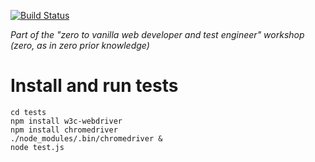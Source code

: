 [![Build Status](https://travis-ci.org/jaffamonkey/starter-github-html-tests-travis-netlify.svg?branch=master)](https://travis-ci.org/jaffamonkey/starter-github-html-tests-travis-netlify)

_Part of the "zero to vanilla web developer and test engineer" workshop (zero, as in zero prior knowledge)_

# Install and run tests

```
cd tests
npm install w3c-webdriver
npm install chromedriver
./node_modules/.bin/chromedriver &
node test.js
```

